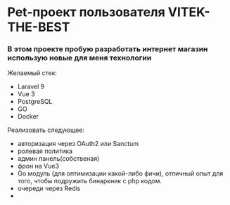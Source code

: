 # Pet-проект пользователя VITEK-THE-BEST
### В этом проекте пробую разработать интернет магазин использую новые для меня технологии


Желаемый стек:
- Laravel 9 
- Vue 3
- PostgreSQL
- GO
- Docker


Реализовать следующее:
- авторизация через OAuth2 или Sanctum
- ролевая политика
- админ панель(собственая)
- фрон на Vue3
- Go модуль (для оптимизации какой-либо фичи), отличный опыт для того, чтобы подружить бинаркник с php кодом.  
- очереди через Redis
- 
